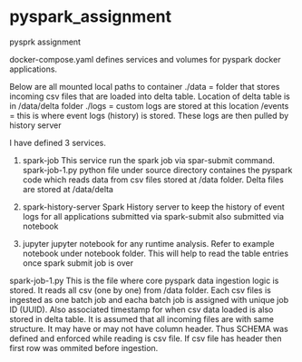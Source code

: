 # pyspark_assignment
pysprk assignment


docker-compose.yaml defines services and volumes for pyspark docker applications. 

Below are all mounted local paths to container 
./data = folder that stores incoming csv files that are loaded into delta table. Location of delta table is in /data/delta folder
./logs = custom logs are stored at this location
/events = this is where event logs (history) is stored. These logs are then pulled by history server
	
I have defined 3 services.
1. spark-job
	This service run the spark job via spar-submit command. spark-job-1.py python file under source directory containes the pyspark code which reads data from csv files stored at /data folder. Delta files are stored at /data/delta

2. spark-history-server
	Spark History server to keep the history of event logs for all applications submitted via spark-submit also submitted via notebook
	
3. jupyter
	jupyter notebook for any runtime analysis. Refer to example notebook under notebook folder. This will help to read the table entries once spark submit job is over
	

spark-job-1.py
This is the file where core pyspark data ingestion logic is stored. It reads all csv (one by one) from /data folder. Each csv files is ingested as one batch job and eacha batch job is assigned with unique job ID (UUID). Also associated timestamp for when csv data loaded is also stored in delta table. It is assumed that all incoming files are with same structure. It may have or may not have column header. Thus SCHEMA was defined and enforced while reading is csv file. If csv file has header then first row was ommited before ingestion.
